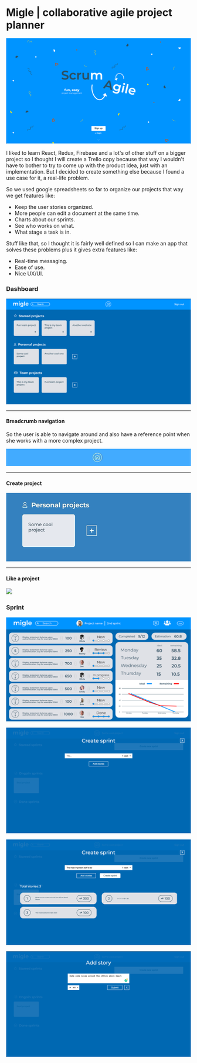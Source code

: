 # Migle | collaborative agile project planner

![](https://github.com/AdamGonda/migle/blob/master/screenshots/landing.png)

I liked to learn React, Redux, Firebase and a lot's of other stuff on a bigger project so I thought I will create a Trello copy because that way I wouldn't have to bother to try to come up with the product idea, just with an implementation. But I decided to create something else because I found a use case for it, a real-life problem.

So we used google spreadsheets so far to organize our projects that way we get features like:
- Keep the user stories organized. 
- More people can edit a document at the same time.
- Charts about our sprints.
- See who works on what.
- What stage a task is in.

Stuff like that, so I thought it is fairly well defined so I can make an app that solves these problems plus it gives extra features like:
- Real-time messaging.
- Ease of use.
- Nice UX/UI.

### Dashboard
![](https://github.com/AdamGonda/migle/blob/master/screenshots/dashboard.png)

---

#### Breadcrumb navigation
So the user is able to navigate around and also have a reference point when she works with a more complex project.

![](https://github.com/AdamGonda/migle/blob/master/screenshots/breadcrumb%20nav.gif)

---

#### Create project

![](https://github.com/AdamGonda/migle/blob/master/screenshots/create%20project.gif)

---

#### Like a project

![](https://github.com/AdamGonda/migle/blob/master/screenshots/like%20project.gif)


### Sprint
![](https://github.com/AdamGonda/migle/blob/master/screenshots/sprint%20view.png)

![](https://github.com/AdamGonda/migle/blob/master/screenshots/sprint%20modal.png)

![](https://github.com/AdamGonda/migle/blob/master/screenshots/sprint%20modal%20with%20tasks.png)


![](https://github.com/AdamGonda/migle/blob/master/screenshots/task%20modal.png)
